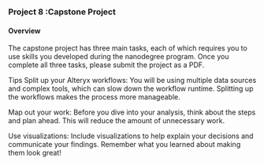 ### Project 8 :Capstone Project

#### Overview

The capstone project has three main tasks,
each of which requires you to use skills you developed during the
nanodegree program. Once you complete all three tasks, please submit the
project as a PDF.

Tips Split up your Alteryx workflows: You will be using multiple data
sources and complex tools, which can slow down the workflow runtime.
Splitting up the workflows makes the process more manageable. 

Map out your work: Before you dive into your analysis, think about the steps and
plan ahead. This will reduce the amount of unnecessary work. 

Use visualizations: Include visualizations to help explain your decisions
and communicate your findings. Remember what you learned about making
them look great! 
